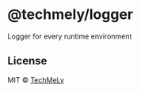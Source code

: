 # @techmely/logger

Logger for every runtime environment

## License

MIT &copy; [TechMeLy](https://github.com/sponsors/TechMeLy)
